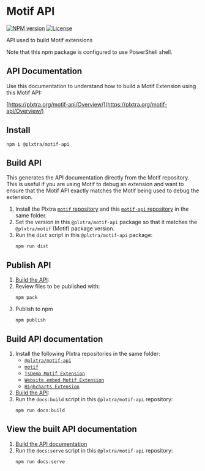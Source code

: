 # Motif API

[![NPM version](https://img.shields.io/npm/v/@plxtra/motif-api)](https://www.npmjs.com/package/@plxtra/motif-api) [![License](https://img.shields.io/github/license/plxtra/motif-api)](https://github.com/plxtra/motif-api/blob/main/LICENSE)

API used to build Motif extensions

Note that this npm package is configured to use PowerShell shell.

## API Documentation

Use this documentation to understand how to build a Motif Extension using this Motif API:

[https://plxtra.org/motif-api/Overview/](https://plxtra.org/motif-api/Overview/)

## Install

```
npm i @plxtra/motif-api
```

## Build API

This generates the API documentation directly from the Motif repository.  This is useful if you are using Motif to debug an extension and want to ensure that the Motif API exactly matches the Motif being used to debug the extension.

1. Install the Plxtra [`motif` repository](https://github.com/plxtra/motif) and this [`motif-api` repository](https://github.com/plxtra/motif-api) in the same folder.
1. Set the version in this `@plxtra/motif-api` package so that it matches the `@plxtra/motif` (Motif) package version.
1. Run the `dist` script in this `@plxtra/motif-api` package:
    ```
    npm run dist
    ```

## Publish API

1. [Build the API](#build-api):
1. Review files to be published with:
    ```
    npm pack
    ```
1. Publish to npm
    ```
    npm publish
    ```

## Build API documentation

1. Install the following Plxtra repositories in the same folder:
    * [`@plxtra/motif-api`](https://github.com/plxtra/motif-api)
    * [`motif`](https://github.com/plxtra/motif)
    * [`TsDemo Motif Extension`](https://github.com/plxtra/ts-demo-motif-extension)
    * [`Website embed Motif Extension`](https://github.com/plxtra/website-embed-motif-extension)
    * [`Highcharts Extension`](https://github.com/plxtra/highcharts-motif-extension)
1. [Build the API](#build-api):
1. Run the `docs:build` script in this `@plxtra/motif-api` repository:
    ```
    npm run docs:build
    ```

## View the built API documentation

1. [Build the API documentation](#build-api-documentation)
1. Run the `docs:serve` script in this `@plxtra/motif-api` repository:
    ```
    npm run docs:serve
    ```
